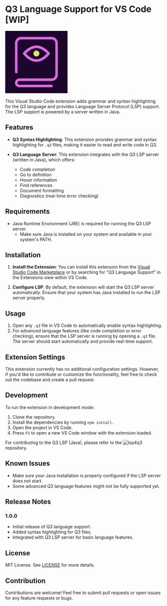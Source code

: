 # Q3 Language Support for VS Code [WIP]

![alt text](logo.png "Title")

This Visual Studio Code extension adds grammar and syntax highlighting for the Q3 language and provides Language Server Protocol (LSP) support. The LSP support is powered by a server written in Java.

## Features

- **Q3 Syntax Highlighting**: This extension provides grammar and syntax highlighting for `.q3` files, making it easier to read and write code in Q3.
  
- **Q3 Language Server**: This extension integrates with the Q3 LSP server (written in Java), which offers:
  - Code completion
  - Go to definition
  - Hover information
  - Find references
  - Document formatting
  - Diagnostics (real-time error checking)

## Requirements

- Java Runtime Environment (JRE) is required for running the Q3 LSP server.
  - Make sure Java is installed on your system and available in your system's PATH.

## Installation

1. **Install the Extension**: You can install this extension from the [Visual Studio Code Marketplace](https://marketplace.visualstudio.com/) or by searching for "Q3 Language Support" in the Extensions view within VS Code.

2. **Configure LSP**: By default, the extension will start the Q3 LSP server automatically. Ensure that your system has Java installed to run the LSP server properly.

## Usage

1. Open any `.q3` file in VS Code to automatically enable syntax highlighting.
2. For advanced language features (like code completion or error checking), ensure that the LSP server is running by opening a `.q3` file. The server should start automatically and provide real-time support.

## Extension Settings

This extension currently has no additional configuration settings. However, if you'd like to contribute or customize the functionality, feel free to check out the codebase and create a pull request.

## Development

To run the extension in development mode:

1. Clone the repository.
2. Install the dependencies by running `npm install`.
3. Open the project in VS Code.
4. Press `F5` to open a new VS Code window with the extension loaded.

For contributing to the Q3 LSP (Java), please refer to the ![lsp4q3](https://github.com/AronBA/LSP4Q3) repository.

## Known Issues

- Make sure your Java installation is properly configured if the LSP server does not start.
- Some advanced Q3 language features might not be fully supported yet.

## Release Notes

### 1.0.0

- Initial release of Q3 language support.
- Added syntax highlighting for Q3 files.
- Integrated with Q3 LSP server for basic language features.

## License

MIT License. See [LICENSE](LICENSE) for more details.

## Contribution

Contributions are welcome! Feel free to submit pull requests or open issues for any feature requests or bugs.
